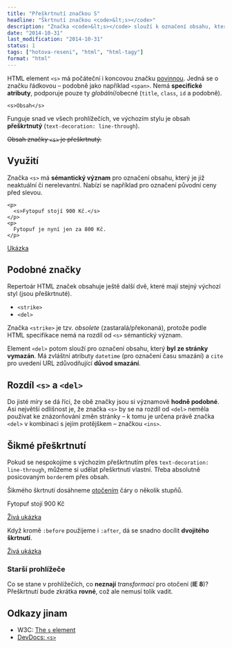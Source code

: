 ```yaml
---
title: "Přeškrtnutí značkou S"
headline: "Škrtnutí značkou <code>&lt;s></code>"
description: "Značka <code>&lt;s></code> slouží k označení obsahu, který už je zastaralý nebo není relevantní."
date: "2014-10-31"
last_modification: "2014-10-31"
status: 1
tags: ["hotova-reseni", "html", "html-tagy"]
format: "html"
---
```


<p>HTML element <code>&lt;s></code> má počáteční i koncovou značku <a href="/html-znacky#povinne">povinnou</a>. Jedná se o značku řádkovou – podobně jako například <code>&lt;span></code>. Nemá <b>specifické atributy</b>, podporuje pouze ty <i>globální</i>/obecné (<code>title</code>, <code>class</code>, <code>id</code> a podobně).</p>

<pre><code>&lt;s>Obsah&lt;/s></code></pre>

<p>Funguje snad ve všech prohlížečích, ve výchozím stylu je obsah <b>přeškrtnutý</b> (<code>text-decoration: line-through</code>).</p>

<div class="live">
  <p><s>Obsah značky <code>&lt;s></code> je přeškrtnutý.</s></p>
</div>


<h2 id="vyuziti">Využití</h2>

<p>Značka <code>&lt;s></code> má <b>sémantický význam</b> pro označení obsahu, který je již neaktuální či nerelevantní. Nabízí se například pro označení původní ceny před slevou.</p>

<pre><code>&lt;p>
  &lt;s>Fytopuf stojí 900 Kč.&lt;/s>
&lt;/p>
&lt;p>
  Fytopuf je nyní jen za 800 Kč.
&lt;/p></code></pre>

<p><a href="https://kod.djpw.cz/rahb">Ukázka</a></p>




<h2 id="podobne">Podobné značky</h2>

<p>Repertoár HTML značek obsahuje ještě další dvě, které mají stejný výchozí styl (jsou přeškrtnuté).</p>

<ul>
  <li><code>&lt;strike></code></li>
  <li><code>&lt;del></code></li>  
</ul>

<p>Značka <code>&lt;strike></code> je tzv. <i>obsolete</i> (zastaralá/překonaná), protože podle HTML specifikace nemá na rozdíl od <code>&lt;s></code> sémantický význam.</p>

<p>Element <code>&lt;del></code> potom slouží pro označení obsahu, který <b>byl ze stránky vymazán</b>. Má zvláštní atributy <code>datetime</code> (pro označení času smazání) a <code>cite</code> pro uvedení URL zdůvodňující <b>důvod smazání</b>.</p>



<h2 id="rozdil">Rozdíl <code>&lt;s></code> a <code>&lt;del></code></h2>

<p>Do jisté míry se dá říci, že obě značky jsou si významově <b>hodně podobné</b>. Asi největší odlišnost je, že značka <code>&lt;s></code> by se na rozdíl od <code>&lt;del></code> neměla používat ke znázorňování změn stránky – k tomu je určena právě značka <code>&lt;del></code> v kombinaci s jejím protějškem – značkou <code>&lt;ins></code>.</p>



<h2 id="sikme-preskrtnuti">Šikmé přeškrtnutí</h2>

<p>Pokud se nespokojíme s výchozím přeškrtnutím přes <code>text-decoration: line-through</code>, můžeme si udělat přeškrtnutí vlastní. Třeba absolutně posicovaným <code>border</code>em přes obsah.</p>

<p>Šikmého škrtnutí dosáhneme <a href="/rotace">otočením</a> čáry o několik stupňů.</p>

<div class="live"><style>
.sikme s {
    position: relative;
    text-decoration: none;
}

.sikme s:before {
    position: absolute;
    content: "";
    left: 0;
    right: 0;
    top: 50%;
    border-top: 1px solid #000;
    -webkit-transform:rotate(-5deg);
    -moz-transform:rotate(-5deg);
    -ms-transform:rotate(-5deg);
    -o-transform:rotate(-5deg);
    transform:rotate(-5deg);
}
</style>
<p class="sikme"><s>Fytopuf stojí 900 Kč</s></p></div>

<p><a href="https://kod.djpw.cz/sahb">Živá ukázka</a></p>

<p>Když kromě <code>:before</code> použijeme i <code>:after</code>, dá se snadno docílit <b>dvojitého škrtnutí</b>.</p>

<p><a href="https://kod.djpw.cz/tahb">Živá ukázka</a></p>


<h3 id="starsi-prohlizece">Starší prohlížeče</h3>

<p>Co se stane v prohlížečích, co <b>neznají</b> <i>transformaci</i> pro otočení (<b>IE 8</b>)? Přeškrtnutí bude zkrátka <b>rovné</b>, což ale nemusí tolik vadit.</p>


<h2 id="odkazy">Odkazy jinam</h2>

<ul>
  <li>W3C: <a href="https://html.spec.whatwg.org/multipage/semantics.html#the-s-element">The <code>s</code> element</a></li>
  
  <li><a href="http://devdocs.io/html/element/s">DevDocs: <code>&lt;s></code></a></li>
</ul>